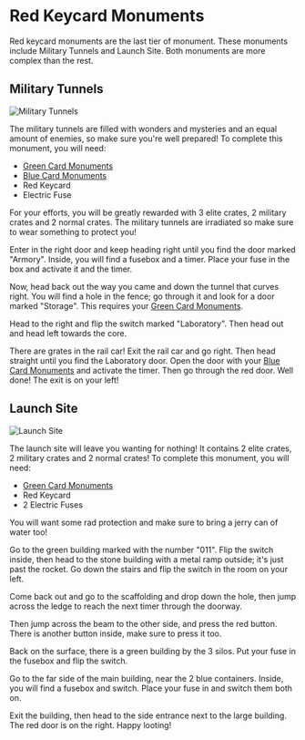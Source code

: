 # Red Keycard Monuments

Red keycard monuments are the last tier of monument. These monuments include Military Tunnels and Launch Site. Both monuments are more complex than the rest. 

## Military Tunnels
![Military Tunnels](https://articles.rustyoperations.net/forums/monument-puzzle-tutorial/red-monument-military-tunnels.jpg)

The military tunnels are filled with wonders and mysteries and an equal amount of enemies, so make sure you're well prepared! To complete this monument, you will need:
- [Green Card Monuments](/forums/monument-puzzle-tutorial/green-monument)
- [Blue Card Monuments](/forums/monument-puzzle-tutorial/blue-monument)
- Red Keycard
- Electric Fuse

For your efforts, you will be greatly rewarded with 3 elite crates, 2 military crates and 2 normal crates. The military tunnels are irradiated so make sure to wear something to protect you!

Enter in the right door and keep heading right until you find the door marked "Armory". Inside, you will find a fusebox and a timer. Place your fuse in the box and activate it and the timer. 

Now, head back out the way you came and down the tunnel that curves right. You will find a hole in the fence; go through it and look for a door marked "Storage". This requires your [Green Card Monuments](/forums/monument-puzzle-tutorial/green-monument).

Head to the right and flip the switch marked "Laboratory". Then head out and head left towards the core.

There are grates in the rail car! Exit the rail car and go right. Then head straight until you find the Laboratory door. Open the door with your [Blue Card Monuments](/forums/monument-puzzle-tutorial/blue-monument) and activate the timer. Then go through the red door. Well done! The exit is on your left!

## Launch Site
![Launch Site](https://articles.rustyoperations.net/forums/monument-puzzle-tutorial/red-monument-launch-site.jpg)

The launch site will leave you wanting for nothing! It contains 2 elite crates, 2 military crates and 2 normal crates! To complete this monument, you will need:
- [Green Card Monuments](/forums/monument-puzzle-tutorial/green-monument)
- Red Keycard
- 2 Electric Fuses

You will want some rad protection and make sure to bring a jerry can of water too!

Go to the green building marked with the number "011". Flip the switch inside, then head to the stone building with a metal ramp outside; it's just past the rocket. Go down the stairs and flip the switch in the room on your left.

Come back out and go to the scaffolding and drop down the hole, then jump across the ledge to reach the next timer through the doorway.

Then jump across the beam to the other side, and press the red button. There is another button inside, make sure to press it too.

Back on the surface, there is a green building by the 3 silos. Put your fuse in the fusebox and flip the switch. 

Go to the far side of the main building, near the 2 blue containers. Inside, you will find a fusebox and switch. Place your fuse in and switch them both on.

Exit the building, then head to the side entrance next to the large building. The red door is on the right. Happy looting!